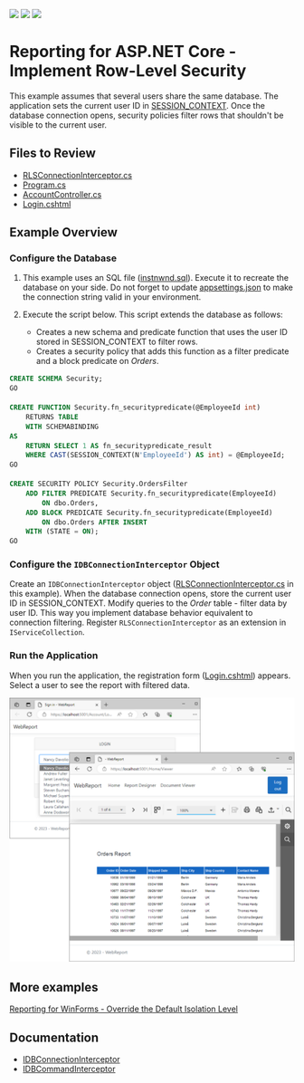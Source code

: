 <!-- default badges list -->
![](https://img.shields.io/endpoint?url=https://codecentral.devexpress.com/api/v1/VersionRange/654529367/2023.1)
[![](https://img.shields.io/badge/Open_in_DevExpress_Support_Center-FF7200?style=flat-square&logo=DevExpress&logoColor=white)](https://supportcenter.devexpress.com/ticket/details/T1172357)
[![](https://img.shields.io/badge/📖_How_to_use_DevExpress_Examples-e9f6fc?style=flat-square)](https://docs.devexpress.com/GeneralInformation/403183)
<!-- default badges end -->
# Reporting for ASP.NET Core - Implement Row-Level Security 

This example assumes that several users share the same database. The application sets the current user ID in [SESSION_CONTEXT](https://learn.microsoft.com/en-us/sql/t-sql/functions/session-context-transact-sql?view=sql-server-ver16&viewFallbackFrom=sql-server-ver16). Once the database connection opens, security policies filter rows that shouldn't be visible to the current user.

## Files to Review

- [RLSConnectionInterceptor.cs](./WebReportInterceptors/Services/RLSConnectionInterceptor.cs)
- [Program.cs](./WebReportInterceptors/Program.cs)
- [AccountController.cs](./WebReportInterceptors/Controllers/AccountController.cs)
- [Login.cshtml](./WebReportInterceptors/Views/Account/Login.cshtml)

## Example Overview

### Configure the Database

1. This example uses an SQL file ([instnwnd.sql](https://github.com/microsoft/sql-server-samples/blob/master/samples/databases/northwind-pubs/instnwnd.sql)). Execute it to recreate the database on your side. Do not forget to update [appsettings.json](./WebReportInterceptors/appsettings.json) to make the connection string valid in your environment.

2. Execute the script below. This script extends the database as follows:

   - Creates a new schema and predicate function that uses the user ID stored in SESSION_CONTEXT to filter rows. 
   - Creates a security policy that adds this function as a filter predicate and a block predicate on _Orders_.  

```sql
CREATE SCHEMA Security;
GO

CREATE FUNCTION Security.fn_securitypredicate(@EmployeeId int) 
    RETURNS TABLE
    WITH SCHEMABINDING
AS
    RETURN SELECT 1 AS fn_securitypredicate_result
    WHERE CAST(SESSION_CONTEXT(N'EmployeeId') AS int) = @EmployeeId;
GO

CREATE SECURITY POLICY Security.OrdersFilter
    ADD FILTER PREDICATE Security.fn_securitypredicate(EmployeeId)
        ON dbo.Orders,
    ADD BLOCK PREDICATE Security.fn_securitypredicate(EmployeeId)
        ON dbo.Orders AFTER INSERT
    WITH (STATE = ON);
GO
```

### Configure the `IDBConnectionInterceptor` Object 

Create an `IDBConnectionInterceptor` object ([RLSConnectionInterceptor.cs](./WebReportInterceptors/Services/RLSConnectionInterceptor.cs) in this example). When the database connection opens, store the current user ID in SESSION_CONTEXT. Modify queries to the _Order_ table - filter data by user ID. This way you implement database behavior equivalent to connection filtering.
Register `RLSConnectionInterceptor` as an extension in `IServiceCollection`.

### Run the Application

When you run the application, the registration form ([Login.cshtml](./WebReportInterceptors/Views/Account/Login.cshtml)) appears. Select a user to see the report with filtered data.

![Report](./Images/Report.png)

## More examples 

[Reporting for WinForms - Override the Default Isolation Level](https://github.com/DevExpress-Examples/winforms-reporting-interceptors)

##  Documentation 

* [IDBConnectionInterceptor](https://docs.devexpress.com/CoreLibraries/DevExpress.DataAccess.Sql.IDBConnectionInterceptor)
* [IDBCommandInterceptor](https://docs.devexpress.com/CoreLibraries/DevExpress.DataAccess.Sql.IDBCommandInterceptor)
